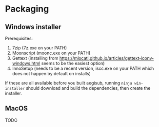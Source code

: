 # Packaging

## Windows installer

Prerequisites:

1. 7zip (7z.exe on your PATH)
2. Moonscript (moonc.exe on your PATH)
3. Gettext (installing from https://mlocati.github.io/articles/gettext-iconv-windows.html seems to be the easiest option)
4. InnoSetup (needs to be a recent version, iscc.exe on your PATH which does not happen by default on installs)

If these are all available before you built aegisub, running `ninja win-installer` should download and build the dependencies, then create the installer.

## MacOS

TODO
